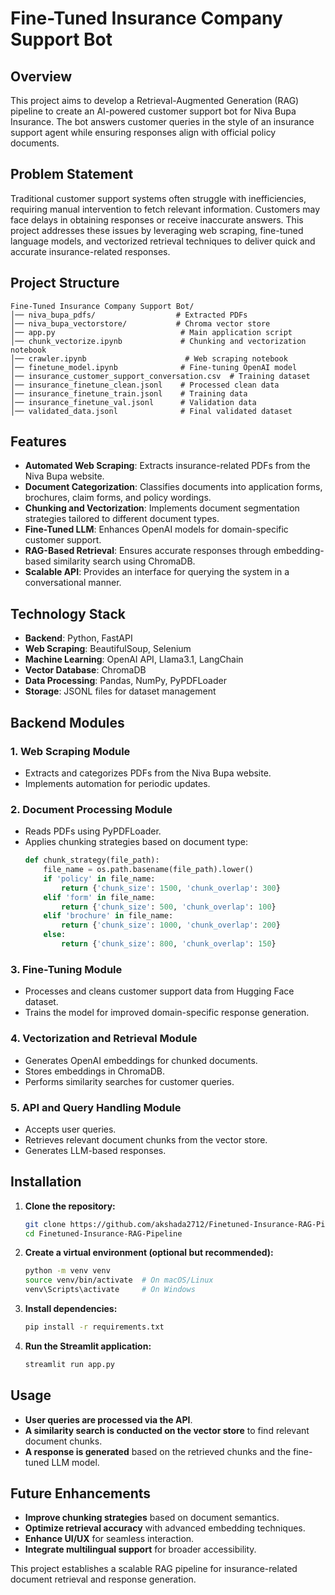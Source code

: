 # Fine-Tuned Insurance Company Support Bot

## Overview
This project aims to develop a Retrieval-Augmented Generation (RAG) pipeline to create an AI-powered customer support bot for Niva Bupa Insurance. The bot answers customer queries in the style of an insurance support agent while ensuring responses align with official policy documents.

## Problem Statement
Traditional customer support systems often struggle with inefficiencies, requiring manual intervention to fetch relevant information. Customers may face delays in obtaining responses or receive inaccurate answers. This project addresses these issues by leveraging web scraping, fine-tuned language models, and vectorized retrieval techniques to deliver quick and accurate insurance-related responses.

## Project Structure
```
Fine-Tuned Insurance Company Support Bot/
│── niva_bupa_pdfs/                  # Extracted PDFs
│── niva_bupa_vectorstore/           # Chroma vector store
│── app.py                            # Main application script
│── chunk_vectorize.ipynb             # Chunking and vectorization notebook
│── crawler.ipynb                      # Web scraping notebook
│── finetune_model.ipynb              # Fine-tuning OpenAI model
│── insurance_customer_support_conversation.csv  # Training dataset
│── insurance_finetune_clean.jsonl    # Processed clean data
│── insurance_finetune_train.jsonl    # Training data
│── insurance_finetune_val.jsonl      # Validation data
│── validated_data.jsonl              # Final validated dataset
```

## Features
- **Automated Web Scraping**: Extracts insurance-related PDFs from the Niva Bupa website.
- **Document Categorization**: Classifies documents into application forms, brochures, claim forms, and policy wordings.
- **Chunking and Vectorization**: Implements document segmentation strategies tailored to different document types.
- **Fine-Tuned LLM**: Enhances OpenAI models for domain-specific customer support.
- **RAG-Based Retrieval**: Ensures accurate responses through embedding-based similarity search using ChromaDB.
- **Scalable API**: Provides an interface for querying the system in a conversational manner.

## Technology Stack
- **Backend**: Python, FastAPI
- **Web Scraping**: BeautifulSoup, Selenium
- **Machine Learning**: OpenAI API, Llama3.1, LangChain
- **Vector Database**: ChromaDB
- **Data Processing**: Pandas, NumPy, PyPDFLoader
- **Storage**: JSONL files for dataset management

## Backend Modules
### 1. **Web Scraping Module**
- Extracts and categorizes PDFs from the Niva Bupa website.
- Implements automation for periodic updates.

### 2. **Document Processing Module**
- Reads PDFs using PyPDFLoader.
- Applies chunking strategies based on document type:
  ```python
  def chunk_strategy(file_path):
      file_name = os.path.basename(file_path).lower()
      if 'policy' in file_name:
          return {'chunk_size': 1500, 'chunk_overlap': 300}
      elif 'form' in file_name:
          return {'chunk_size': 500, 'chunk_overlap': 100}
      elif 'brochure' in file_name:
          return {'chunk_size': 1000, 'chunk_overlap': 200}
      else:
          return {'chunk_size': 800, 'chunk_overlap': 150}
  ```

### 3. **Fine-Tuning Module**
- Processes and cleans customer support data from Hugging Face dataset.
- Trains the model for improved domain-specific response generation.

### 4. **Vectorization and Retrieval Module**
- Generates OpenAI embeddings for chunked documents.
- Stores embeddings in ChromaDB.
- Performs similarity searches for customer queries.

### 5. **API and Query Handling Module**
- Accepts user queries.
- Retrieves relevant document chunks from the vector store.
- Generates LLM-based responses.

## Installation

1. **Clone the repository:**
   ```bash
   git clone https://github.com/akshada2712/Finetuned-Insurance-RAG-Pipeline.git
   cd Finetuned-Insurance-RAG-Pipeline
   ```

2. **Create a virtual environment (optional but recommended):**
   ```bash
   python -m venv venv
   source venv/bin/activate  # On macOS/Linux
   venv\Scripts\activate     # On Windows
   ```

3. **Install dependencies:**
   ```bash
   pip install -r requirements.txt
   ```

4. **Run the Streamlit application:**
   ```bash
   streamlit run app.py
   ```



## Usage
- **User queries are processed via the API**.
- **A similarity search is conducted on the vector store** to find relevant document chunks.
- **A response is generated** based on the retrieved chunks and the fine-tuned LLM model.

## Future Enhancements
- **Improve chunking strategies** based on document semantics.
- **Optimize retrieval accuracy** with advanced embedding techniques.
- **Enhance UI/UX** for seamless interaction.
- **Integrate multilingual support** for broader accessibility.

This project establishes a scalable RAG pipeline for insurance-related document retrieval and response generation.


